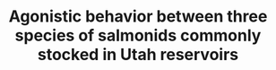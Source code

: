 ---
title:  Agonistic behavior between three species of salmonids commonly stocked in Utah reservoirs
year: 2013
month: April
authors: <strong>Hafen, K.</strong>, L. Winters, and P. Budy
conference: <i>American Fisheries Society Western Division Annual Meeting</i>
location: Boise, Idaho
video:
slides: https://docs.google.com/presentation/d/1oBPe8igioYjAHqL1Hf9J4N9nrWFslrPNbc1FmH5YuHI/edit?usp=sharing
---